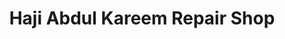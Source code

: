 ---
title: "Haji Abdul Kareem Repair Shop"
url: /karachi/haji-abdul-kareem-repair-shop/
shop: car repair
---